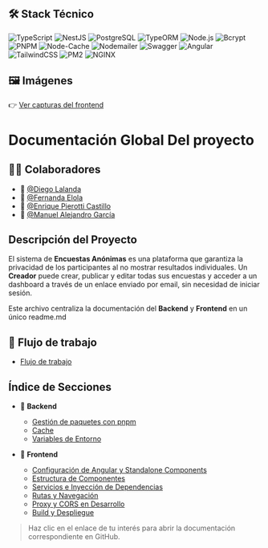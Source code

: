 ## 🛠️ Stack Técnico

![TypeScript](https://img.shields.io/badge/TypeScript-3178C6?style=for-the-badge&logo=typescript&logoColor=white)
![NestJS](https://img.shields.io/badge/NestJS-E0234E?style=for-the-badge&logo=nestjs&logoColor=white)
![PostgreSQL](https://img.shields.io/badge/PostgreSQL-4169E1?style=for-the-badge&logo=postgresql&logoColor=white)
![TypeORM](https://img.shields.io/badge/TypeORM-FEAC32?style=for-the-badge&logo=typeorm&logoColor=black)
![Node.js](https://img.shields.io/badge/Node.js-339933?style=for-the-badge&logo=nodedotjs&logoColor=white)
![Bcrypt](https://img.shields.io/badge/Bcrypt-5A2C8F?style=for-the-badge&logo=security&logoColor=white)
![PNPM](https://img.shields.io/badge/PNPM-F69220?style=for-the-badge&logo=pnpm&logoColor=black)
![Node-Cache](https://img.shields.io/badge/Node--Cache-90C53F?style=for-the-badge&logo=cache&logoColor=white)
![Nodemailer](https://img.shields.io/badge/Nodemailer-FFCC00?style=for-the-badge&logo=gmail&logoColor=black)
![Swagger](https://img.shields.io/badge/Swagger-85EA2D?style=for-the-badge&logo=swagger&logoColor=black)
![Angular](https://img.shields.io/badge/Angular-DD0031?style=for-the-badge&logo=angular&logoColor=white)
![TailwindCSS](https://img.shields.io/badge/Tailwind_CSS-38B2AC?style=for-the-badge&logo=tailwind-css&logoColor=white)
![PM2](https://img.shields.io/badge/PM2-2B037A?style=for-the-badge&logo=pm2&logoColor=white)
![NGINX](https://img.shields.io/badge/NGINX-009639?style=for-the-badge&logo=nginx&logoColor=white)

## 🖼️ Imágenes

👉 [Ver capturas del frontend](./docs/images/images.md)

# Documentación Global Del proyecto

## 🧑‍💻 Colaboradores

- 👤 [@Diego Lalanda](https://github.com/DiegoLalanda)
- 👤 [@Fernanda Elola](https://github.com/FernandaElola)
- 👤 [@Enrique Pierotti Castillo](https://github.com/pierotticastillo)
- 👤 [@Manuel Alejandro García](https://github.com/Manuelgarcia1)

## Descripción del Proyecto

El sistema de **Encuestas Anónimas** es una plataforma que garantiza la privacidad de los participantes al no mostrar resultados individuales. Un **Creador** puede crear, publicar y editar todas sus encuestas y acceder a un dashboard a través de un enlace enviado por email, sin necesidad de iniciar sesión.

Este archivo centraliza la documentación del **Backend** y **Frontend** en un único readme.md

## 🔁 Flujo de trabajo

- [Flujo de trabajo](./docs/flujo-de-trabajo.md)

## Índice de Secciones

- 🔰 **Backend**

  - [Gestión de paquetes con pnpm](./docs/gestion-de-paquetes.md)
  - [Cache](./docs/cache.md)
  - [Variables de Entorno](./docs/env.md)

- 🚀 **Frontend**
  - [Configuración de Angular y Standalone Components](#configuracion-de-angular-y-standalone-components)
  - [Estructura de Componentes](#estructura-de-componentes)
  - [Servicios e Inyección de Dependencias](#servicios-e-inyeccion-de-dependencias)
  - [Rutas y Navegación](#rutas-y-navegacion)
  - [Proxy y CORS en Desarrollo](#proxy-y-cors-en-desarrollo)
  - [Build y Despliegue](#build-y-despliegue)

> Haz clic en el enlace de tu interés para abrir la documentación correspondiente en GitHub.
